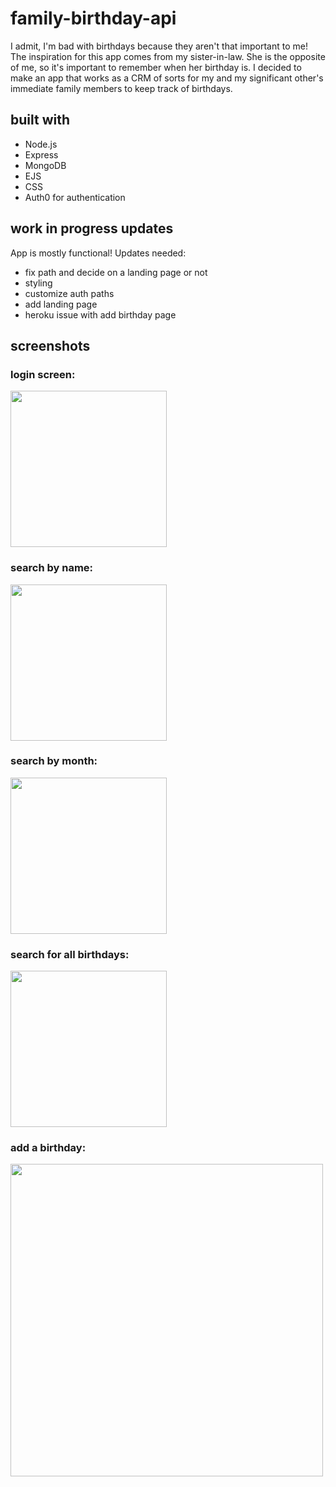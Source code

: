 # family-birthday-api

I admit, I'm bad with birthdays because they aren't that important to me! The inspiration for this app comes from my sister-in-law. She is the opposite of me, so it's important to remember when her birthday is. I decided to make an app that works as a CRM of sorts for my and my significant other's immediate family members to keep track of birthdays. 

## built with
- Node.js
- Express
- MongoDB
- EJS
- CSS
- Auth0 for authentication

## work in progress updates

App is mostly functional! Updates needed:
- fix path and decide on a landing page or not
- styling
- customize auth paths
- add landing page
- heroku issue with add birthday page



## screenshots

### login screen:

<img src="https://user-images.githubusercontent.com/69943959/129902390-4c406c2b-b803-4ea9-8b01-e60137442148.PNG" width="250">


### search by name:

<img src="https://user-images.githubusercontent.com/69943959/129902404-a285273a-3cc1-4552-bd19-4370278e1063.PNG" width="250">


### search by month:

<img src="https://user-images.githubusercontent.com/69943959/129902407-8d537976-9344-49ee-9ae3-a3e24d2cb890.PNG" width="250">

### search for all birthdays:

<img src="https://user-images.githubusercontent.com/69943959/129902398-215e8da3-bfda-49b1-a883-21c6a561f74e.PNG" width="250">

### add a birthday:

<img src="https://user-images.githubusercontent.com/69943959/129902424-16a5033c-3cfe-40ba-9f1f-74a53efdebc9.PNG" width="500">
